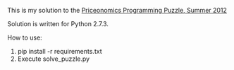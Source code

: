 <p>This is my solution to the <a href='https://gist.github.com/3080200'>Priceonomics Programming Puzzle, Summer 2012</a> 

Solution is written for Python 2.7.3.

How to use:
<ol>
<li>pip install -r requirements.txt</li>
<li>Execute solve_puzzle.py</li>
</ol>

